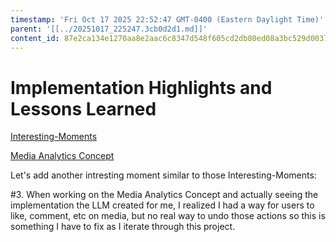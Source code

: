 ```yaml
---
timestamp: 'Fri Oct 17 2025 22:52:47 GMT-0400 (Eastern Daylight Time)'
parent: '[[../20251017_225247.3cb0d2d1.md]]'
content_id: 87e2ca134e1270aa8e2aac6c8347d548f605cd2db80ed08a3bc529d00371b956
---
```


# Implementation Highlights and Lessons Learned

[Interesting-Moments](interesting-moments-prev-context.md)

[Media Analytics Concept](concepts/MediaAnalytics/MediaAnalytics.md)

Let's add another intresting moment similar to those Interesting-Moments:

\#3. When working on the Media Analytics Concept and actually seeing the implementation the LLM created for me, I realized I had a way for users to like, comment, etc on media, but no real way to undo those actions so this is something I have to fix as I iterate through this project.
